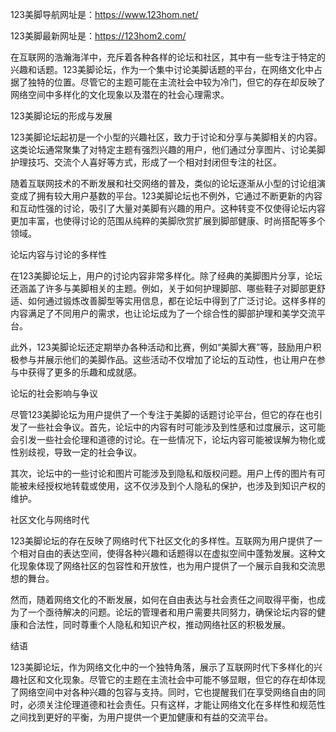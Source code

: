 123美脚导航网址是：https://www.123hom.net/

123美脚最新网址是：https://123hom2.com/

在互联网的浩瀚海洋中，充斥着各种各样的论坛和社区，其中有一些专注于特定的兴趣和话题。123美脚论坛，作为一个集中讨论美脚话题的平台，在网络文化中占据了独特的位置。尽管它的主题可能在主流社会中较为冷门，但它的存在却反映了网络空间中多样化的文化现象以及潜在的社会心理需求。

123美脚论坛的形成与发展

123美脚论坛起初是一个小型的兴趣社区，致力于讨论和分享与美脚相关的内容。这类论坛通常聚集了对特定主题有强烈兴趣的用户，他们通过分享图片、讨论美脚护理技巧、交流个人喜好等方式，形成了一个相对封闭但专注的社区。

随着互联网技术的不断发展和社交网络的普及，类似的论坛逐渐从小型的讨论组演变成了拥有较大用户基数的平台。123美脚论坛也不例外，它通过不断更新的内容和互动性强的讨论，吸引了大量对美脚有兴趣的用户。这种转变不仅使得论坛内容更加丰富，也使得讨论的范围从纯粹的美脚欣赏扩展到脚部健康、时尚搭配等多个领域。

论坛内容与讨论的多样性

在123美脚论坛上，用户的讨论内容非常多样化。除了经典的美脚图片分享，论坛还涵盖了许多与美脚相关的主题。例如，关于如何护理脚部、哪些鞋子对脚部更舒适、如何通过锻炼改善脚型等实用信息，都在论坛中得到了广泛讨论。这样多样的内容满足了不同用户的需求，也让论坛成为了一个综合性的脚部护理和美学交流平台。

此外，123美脚论坛还定期举办各种活动和比赛，例如“美脚大赛”等，鼓励用户积极参与并展示他们的美脚作品。这些活动不仅增加了论坛的互动性，也让用户在参与中获得了更多的乐趣和成就感。

论坛的社会影响与争议

尽管123美脚论坛为用户提供了一个专注于美脚的话题讨论平台，但它的存在也引发了一些社会争议。首先，论坛中的内容有时可能涉及到性感和过度展示，这可能会引发一些社会伦理和道德的讨论。在一些情况下，论坛内容可能被误解为物化或性别歧视，导致一定的社会争议。

其次，论坛中的一些讨论和图片可能涉及到隐私和版权问题。用户上传的图片有可能被未经授权地转载或使用，这不仅涉及到个人隐私的保护，也涉及到知识产权的维护。

社区文化与网络时代

123美脚论坛的存在反映了网络时代下社区文化的多样性。互联网为用户提供了一个相对自由的表达空间，使得各种兴趣和话题得以在虚拟空间中蓬勃发展。这种文化现象体现了网络社区的包容性和开放性，也为用户提供了一个展示自我和交流思想的舞台。

然而，随着网络文化的不断发展，如何在自由表达与社会责任之间取得平衡，也成为了一个亟待解决的问题。论坛的管理者和用户需要共同努力，确保论坛内容的健康和合法性，同时尊重个人隐私和知识产权，推动网络社区的积极发展。

结语

123美脚论坛，作为网络文化中的一个独特角落，展示了互联网时代下多样化的兴趣社区和文化现象。尽管它的主题在主流社会中可能不够显眼，但它的存在却体现了网络空间中对各种兴趣的包容与支持。同时，它也提醒我们在享受网络自由的同时，必须关注伦理道德和社会责任。只有这样，才能让网络文化在多样性和规范性之间找到更好的平衡，为用户提供一个更加健康和有益的交流平台。




